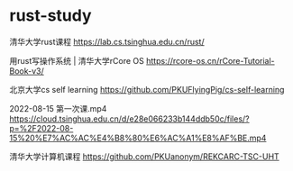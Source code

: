 # rust-study
清华大学rust课程
https://lab.cs.tsinghua.edu.cn/rust/

用rust写操作系统 | 清华大学rCore OS
https://rcore-os.cn/rCore-Tutorial-Book-v3/

北京大学cs self learning
https://github.com/PKUFlyingPig/cs-self-learning

2022-08-15 第一次课.mp4
https://cloud.tsinghua.edu.cn/d/e28e066233b144ddb50c/files/?p=%2F2022-08-15%20%E7%AC%AC%E4%B8%80%E6%AC%A1%E8%AF%BE.mp4

清华大学计算机课程
https://github.com/PKUanonym/REKCARC-TSC-UHT


